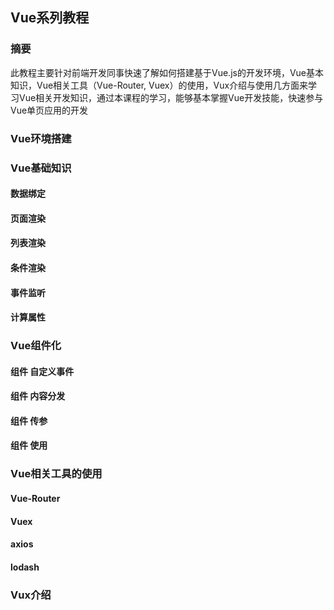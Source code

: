 ## Vue系列教程

### 摘要

此教程主要针对前端开发同事快速了解如何搭建基于Vue.js的开发环境，Vue基本知识，Vue相关工具（Vue-Router, Vuex）的使用，Vux介绍与使用几方面来学习Vue相关开发知识，通过本课程的学习，能够基本掌握Vue开发技能，快速参与Vue单页应用的开发


### Vue环境搭建

### Vue基础知识

#### 数据绑定
#### 页面渲染
#### 列表渲染
#### 条件渲染
#### 事件监听
#### 计算属性

### Vue组件化

#### 组件 自定义事件
#### 组件 内容分发
#### 组件 传参
#### 组件 使用

### Vue相关工具的使用

#### Vue-Router
#### Vuex
#### axios
#### lodash

### Vux介绍